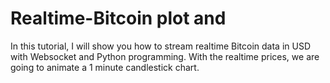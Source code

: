 # Realtime-Bitcoin plot and 
In this tutorial, I will show you how to stream realtime Bitcoin data in USD with Websocket and Python programming. With the realtime prices, we are going to animate a 1 minute candlestick chart.


